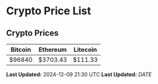 # Crypto Price List

## Crypto Prices
| Bitcoin | Ethereum | Litecoin |
| ------- | -------- | -------- |
| $96840 | $3703.43 | $111.33 |
**Last Updated:** 2024-12-09 21:30 UTC
**Last Updated:** $DATE$

